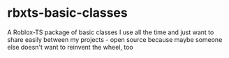 # rbxts-basic-classes
A Roblox-TS package of basic classes I use all the time and just want to share easily between my projects - open source because maybe someone else doesn't want to reinvent the wheel, too
